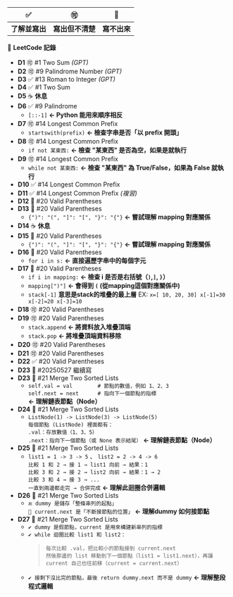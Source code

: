 ✅ | 🉑 | 🚫
--- | --- | --- 
**了解並寫出** | **寫出但不清楚** | **寫不出來**

📌 **LeetCode 記錄**
- **D1** 🉑  #1  Two Sum *(GPT)*
- **D2** 🉑  #9  Palindrome Number *(GPT)*
- **D3** ✅  #13 Roman to Integer *(GPT)*
- **D4** ✅  #1  Two Sum  
- **D5** ☕ **休息**
- **D6** ✅  #9  Palindrome  
  - `[::-1]` **<- Python 能用來順序相反**
- **D7** 🉑  #14 Longest Common Prefix  
  - `startswith(prefix)` **<- 檢查字串是否「以 prefix 開頭」**
- **D8** 🉑  #14 Longest Common Prefix  
  - `if not 某東西:` **<- 檢查 "某東西" 是否為空，如果是就執行**
- **D9** 🉑  #14 Longest Common Prefix  
  - `while not 某東西:` **<- 檢查 "某東西" 為 True/False，如果為 False 就執行**
- **D10** ✅  #14 Longest Common Prefix
- **D11** ✅  #14 Longest Common Prefix *(複習)*
- **D12** 🚫  #20 Valid Parentheses  
- **D13** 🚫  #20 Valid Parentheses  
  - `{")": "(", "]": "[", "}": "{"}` **<- 嘗試理解 mapping 對應關係**
- **D14** ☕ **休息**
- **D15** 🚫  #20 Valid Parentheses
  - `{")": "(", "]": "[", "}": "{"}` **<- 嘗試理解 mapping 對應關係**
- **D16** 🚫  #20 Valid Parentheses
  - `for i in s:` **<- 直接遍歷字串中的每個字元**
- **D17** 🚫  #20 Valid Parentheses
  - `if i in mapping:` **<- 檢查 i 是否是右括號（`)`,`]`, `}`）**
  - `mapping[")"]`  **<- 會得到 `(`  (從mapping這個對應關係中)**
  - `stack[-1]` **意思是stack的堆疊的最上層** EX: `x=[ 10, 20, 30] x[-1]=30 x[-2]=20 x[-3]=10`
- **D18** 🉑  #20 Valid Parentheses
- **D19** 🉑  #20 Valid Parentheses
   - `stack.append`  **<- 將資料放入堆疊頂端**
   - `stack.pop`     **<- 將堆疊頂端資料移除**
- **D20** 🉑  #20 Valid Parentheses
- **D21** 🉑  #20 Valid Parentheses
- **D22** ✅  #20 Valid Parentheses
- **D23** 🚫  #20250527 繼續寫
- **D23** 🚫  #21 Merge Two Sorted Lists
  - `self.val = val        # 節點的數值，例如 1、2、3`<br>
    `self.next = next      # 指向下一個節點的指標`  **<- 理解鏈表節點（Node）**
- **D24** 🚫  #21 Merge Two Sorted Lists
  - `ListNode(1) -> ListNode(3) -> ListNode(5)`<br>
    `每個節點 (ListNode) 裡面都有：`<br>
    `.val：存放數值（1、3、5）`<br>
    `.next：指向下一個節點（或 None 表示結尾）`  **<- 理解鏈表節點（Node）**
- **D25** 🚫  #21 Merge Two Sorted Lists
  - `list1 = 1 -> 3 -> 5` 、 `list2 = 2 -> 4 -> 6`<br>
    `比較 1 和 2 → 接 1 → list1 向前 → 結果：1`<br>
    `比較 3 和 2 → 接 2 → list2 向前 → 結果：1 → 2`<br>
    `比較 3 和 4 → 接 3 → ...`<br>
    `一直到兩邊都走完 → 合併完成` **<- 理解此迴圈合併邏輯**
- **D26** 🚫  #21 Merge Two Sorted Lists
  - `🔚 dummy 是儲存「整條串列的起點」`<br>
    `🔧 current.next 是「不斷接節點的位置」` **<- 理解dummy 如何接節點**
- **D27** 🚫  #21 Merge Two Sorted Lists
  - `✔️ dummy 是假節點，current 是用來構建新串列的指標`<br>
  - `✔️ while 迴圈比較 list1 和 list2：`<br>
    > `每次比較 .val，把比較小的節點接到 current.next`<br>
    > `然後那邊的 list 移動到下一個節點（list1 = list1.next），再讓 current 自己也往前移（current = current.next）`<br>
  - `✔️ 接剩下沒比完的節點，最後 return dummy.next 而不是 dummy` **<- 理解整段程式邏輯**
